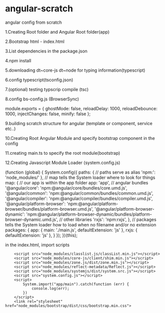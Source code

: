 # angular-scratch

angular config from scratch

1.Creating Root folder and Angular Root folder(app)

2.Bootstrap html - index.html

3.List dependencies in the package.json

4.npm install

5.downloading dt~core-js dt~node for typing information(typescript)

6.config typescript(tsconfig.json)

7.(optional) testing typscrip compile (tsc)

8.config bs-config.js (BrowserSync)

module.exports = {
    ghostMode: false,
    reloadDelay: 1000,
    reloadDebounce: 1000,
    injectChanges: false,
    minify: false
};

9.building scratch structure for angular (template or component, service etc..)

10.Creating Root Angular Module and specify bootstrap component in the config

11.creating main.ts to specify the root module(bootstrap)

12.Creating Javascript Module Loader (system.config.js)

(function (global) {
    System.config({
        paths: {
            // paths serve as alias
            'npm:': 'node_modules/'
        },
        // map tells the System loader where to look for things
        map: {
            // our app is within the app folder
            app: 'app',
            // angular bundles
            '@angular/core': 'npm:@angular/core/bundles/core.umd.js',
            '@angular/common': 'npm:@angular/common/bundles/common.umd.js',
            '@angular/compiler': 'npm:@angular/compiler/bundles/compiler.umd.js',
            '@angular/platform-browser': 'npm:@angular/platform-browser/bundles/platform-browser.umd.js',
            '@angular/platform-browser-dynamic': 'npm:@angular/platform-browser-dynamic/bundles/platform-browser-dynamic.umd.js',
            // other libraries
            'rxjs':                      'npm:rxjs',
           },
        // packages tells the System loader how to load when no filename and/or no extension
        packages: {
            app: {
                main: './main.js',
                defaultExtension: 'js'
            },
            rxjs: {
                defaultExtension: 'js'
            },
        }
    });
})(this);


in the index.html, import scripts 


        <script src="node_modules/classlist.js/classList.min.js"></script>
        <script src="node_modules/core-js/client/shim.min.js"></script>
        <script src="node_modules/zone.js/dist/zone.min.js"></script>
        <script src="node_modules/reflect-metadata/Reflect.js"></script>
        <script src="node_modules/systemjs/dist/system.src.js"></script>
        <script src="system.config.js"></script>
        <script>
            System.import("app/main").catch(function (err) {
                console.log(err);
            })
        </script>
        <link rel="stylesheet" href="node_modules/bootstrap/dist/css/bootstrap.min.css">
